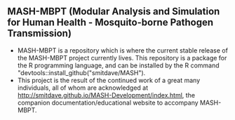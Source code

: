 ## MASH-MBPT (Modular Analysis and Simulation for Human Health - Mosquito-borne Pathogen Transmission)

* MASH-MBPT is a repository which is where the current stable release of the MASH-MBPT project currently lives. This repository is a package for the R programming language, and can be installed by the R command "devtools::install_github("smitdave/MASH"). 
* This project is the result of the continued work of a great many individuals, all of whom are acknowledged at http://smitdave.github.io/MASH-Development/index.html, the companion documentation/educational website to accompany MASH-MBPT.
